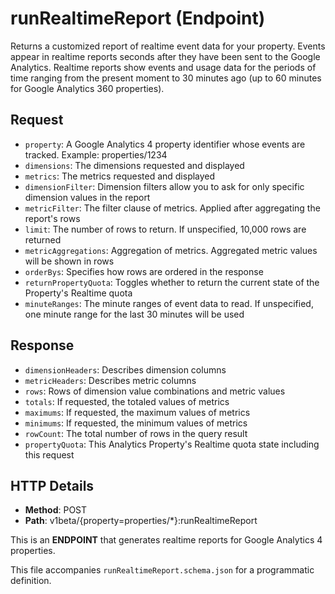# runRealtimeReport (Endpoint)

Returns a customized report of realtime event data for your property. Events appear in realtime reports seconds after they have been sent to the Google Analytics. Realtime reports show events and usage data for the periods of time ranging from the present moment to 30 minutes ago (up to 60 minutes for Google Analytics 360 properties).

## Request

- `property`: A Google Analytics 4 property identifier whose events are tracked. Example: properties/1234
- `dimensions`: The dimensions requested and displayed
- `metrics`: The metrics requested and displayed
- `dimensionFilter`: Dimension filters allow you to ask for only specific dimension values in the report
- `metricFilter`: The filter clause of metrics. Applied after aggregating the report's rows
- `limit`: The number of rows to return. If unspecified, 10,000 rows are returned
- `metricAggregations`: Aggregation of metrics. Aggregated metric values will be shown in rows
- `orderBys`: Specifies how rows are ordered in the response
- `returnPropertyQuota`: Toggles whether to return the current state of the Property's Realtime quota
- `minuteRanges`: The minute ranges of event data to read. If unspecified, one minute range for the last 30 minutes will be used

## Response

- `dimensionHeaders`: Describes dimension columns
- `metricHeaders`: Describes metric columns
- `rows`: Rows of dimension value combinations and metric values
- `totals`: If requested, the totaled values of metrics
- `maximums`: If requested, the maximum values of metrics
- `minimums`: If requested, the minimum values of metrics
- `rowCount`: The total number of rows in the query result
- `propertyQuota`: This Analytics Property's Realtime quota state including this request

## HTTP Details

- **Method**: POST
- **Path**: v1beta/{property=properties/*}:runRealtimeReport

This is an **ENDPOINT** that generates realtime reports for Google Analytics 4 properties.

This file accompanies `runRealtimeReport.schema.json` for a programmatic definition.
